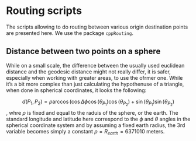 Routing scripts
================

The scripts allowing to do routing between various origin destination
points are presented here. We use the package `cppRouting`.

## Distance between two points on a sphere

While on a small scale, the difference between the usually used
euclidean distance and the geodesic distance might not really differ, it
is safer, especially when working with greater areas, to use the ofrmer
one. While it’s a bit more complex than just calculating the hypothenuse
of a triangle, when done in spherical coordinates, it looks the
following:

$$d(P_1,P_2)=\rho\arccos(\cos\Delta\phi\cos(\theta_{P_1})\cos(\theta_{P_2})+\sin(\theta_{P_1})\sin(\theta_{P_2})$$,
whre $\rho$ is fixed and equal to the raduis of the sphere, or the
earth. The standard longitude and latitude here correspond to the
$\phi$ and $\theta$ angles in the spherical coordinate system and by
assuming a fixed earth radius, the 3rd variable becomes simply a
constant $\rho = R_{earth} = 6371010$ meters.

